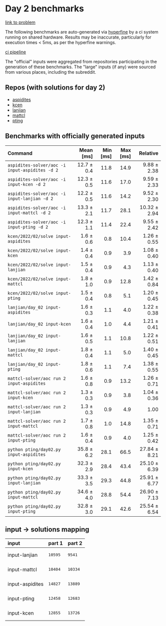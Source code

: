 # Day 2 benchmarks

[link to problem](http://adventofcode.com/2022/day/2)

The following benchmarks are auto-generated via [hyperfine](https://github.com/sharkdp/hyperfine) by a ci system running on shared hardware. Results may be inaccurate, particularly for execution times < 5ms, as per the hyperfine warnings.

[ci pipeline](http://ci.papercode.net:8080/teams/aoc2022/pipelines/aoc-compare-2022)

The "official" inputs were aggregated from repositories participating in the generation of these benchmarks. The "large" inputs (if any) were sourced from various places, including the subreddit.

## Repos (with solutions for day 2)


- [aspidites](https://github.com/aspidites/aoc2022)
- [kcen](https://github.com/kcen/AdventOfCode)
- [lanjian](https://github.com/LanJian/aoc-2022)
- [mattcl](https://github.com/mattcl/aoc2022)
- [pting](https://github.com/pting/aoc2022)

## Benchmarks with officially generated inputs
| Command | Mean [ms] | Min [ms] | Max [ms] | Relative |
|:---|---:|---:|---:|---:|
| `aspidites-solver/aoc -i input-aspidites -d 2` | 12.7 ± 0.4 | 11.8 | 14.9 | 9.88 ± 2.38 |
| `aspidites-solver/aoc -i input-kcen -d 2` | 12.3 ± 0.5 | 11.6 | 17.0 | 9.59 ± 2.33 |
| `aspidites-solver/aoc -i input-lanjian -d 2` | 12.2 ± 0.5 | 11.6 | 14.2 | 9.52 ± 2.30 |
| `aspidites-solver/aoc -i input-mattcl -d 2` | 13.3 ± 2.1 | 11.7 | 28.1 | 10.32 ± 2.94 |
| `aspidites-solver/aoc -i input-pting -d 2` | 12.3 ± 1.1 | 11.4 | 22.4 | 9.55 ± 2.42 |
| `kcen/2022/02/solve input-aspidites` | 1.6 ± 0.6 | 0.8 | 10.4 | 1.26 ± 0.55 |
| `kcen/2022/02/solve input-kcen` | 1.4 ± 0.4 | 0.9 | 3.9 | 1.08 ± 0.40 |
| `kcen/2022/02/solve input-lanjian` | 1.5 ± 0.4 | 0.9 | 4.3 | 1.13 ± 0.40 |
| `kcen/2022/02/solve input-mattcl` | 1.8 ± 1.0 | 0.9 | 12.8 | 1.42 ± 0.84 |
| `kcen/2022/02/solve input-pting` | 1.5 ± 0.4 | 0.8 | 5.1 | 1.20 ± 0.45 |
| `lanjian/day_02 input-aspidites` | 1.6 ± 0.3 | 1.1 | 4.0 | 1.22 ± 0.38 |
| `lanjian/day_02 input-kcen` | 1.6 ± 0.4 | 1.0 | 4.4 | 1.21 ± 0.41 |
| `lanjian/day_02 input-lanjian` | 1.6 ± 0.5 | 1.1 | 10.8 | 1.22 ± 0.51 |
| `lanjian/day_02 input-mattcl` | 1.8 ± 0.4 | 1.1 | 5.0 | 1.40 ± 0.45 |
| `lanjian/day_02 input-pting` | 1.8 ± 0.6 | 1.1 | 7.4 | 1.38 ± 0.55 |
| `mattcl-solver/aoc run 2 input-aspidites` | 1.6 ± 0.8 | 0.9 | 13.2 | 1.26 ± 0.71 |
| `mattcl-solver/aoc run 2 input-kcen` | 1.3 ± 0.3 | 0.9 | 3.8 | 1.04 ± 0.36 |
| `mattcl-solver/aoc run 2 input-lanjian` | 1.3 ± 0.3 | 0.9 | 4.9 | 1.00 |
| `mattcl-solver/aoc run 2 input-mattcl` | 1.7 ± 0.8 | 1.0 | 14.8 | 1.35 ± 0.71 |
| `mattcl-solver/aoc run 2 input-pting` | 1.6 ± 0.4 | 0.9 | 4.0 | 1.25 ± 0.42 |
| `python pting/day02.py input-aspidites` | 35.8 ± 6.2 | 28.1 | 66.5 | 27.84 ± 8.21 |
| `python pting/day02.py input-kcen` | 32.3 ± 2.9 | 28.4 | 43.4 | 25.10 ± 6.39 |
| `python pting/day02.py input-lanjian` | 33.3 ± 3.5 | 29.3 | 44.8 | 25.91 ± 6.77 |
| `python pting/day02.py input-mattcl` | 34.6 ± 4.0 | 28.8 | 54.4 | 26.90 ± 7.13 |
| `python pting/day02.py input-pting` | 32.8 ± 3.0 | 29.1 | 42.6 | 25.54 ± 6.54 |

## input -> solutions mapping
|input|part 1|part 2|
|:---|:---|:---|
|input-lanjian|<pre>10595</pre>|<pre>9541</pre>|
|input-mattcl|<pre>10404</pre>|<pre>10334</pre>|
|input-aspidites|<pre>14827</pre>|<pre>13889</pre>|
|input-pting|<pre>12458</pre>|<pre>12683</pre>|
|input-kcen|<pre>12855</pre>|<pre>13726</pre>|

